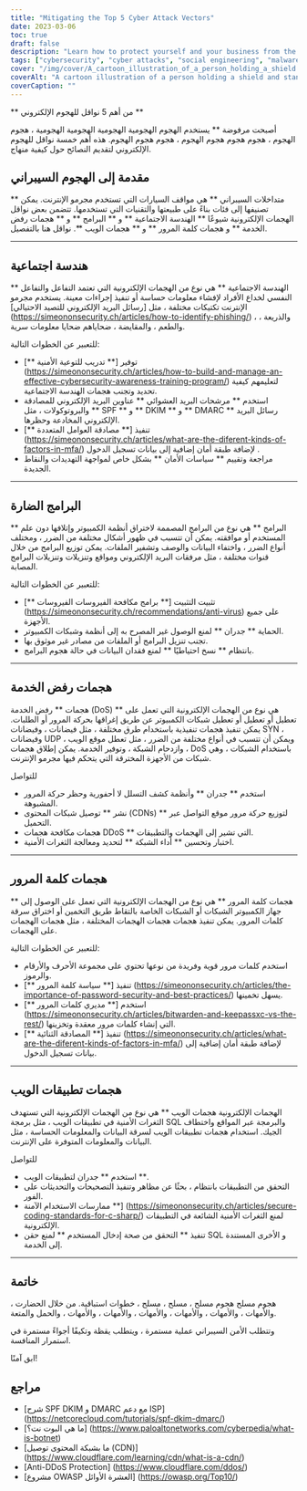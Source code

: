 ```yaml
---
title: "Mitigating the Top 5 Cyber Attack Vectors"
date: 2023-03-06
toc: true
draft: false
description: "Learn how to protect yourself and your business from the most common cyber attack vectors, including social engineering, malware, denial-of-service attacks, password attacks, and web application attacks."
tags: ["cybersecurity", "cyber attacks", "social engineering", "malware", "denial-of-service", "password attacks", "web application attacks", "security awareness", "spam filters", "multi-factor authentication", "antivirus software", "firewalls", "botnets", "CDNs", "anti-DDoS services", "network performance", "vulnerabilities", "protection", "risk mitigation", "information security"]
cover: "/img/cover/A_cartoon_illustration_of_a_person_holding_a_shield.png"
coverAlt: "A cartoon illustration of a person holding a shield and standing in front of a computer with various attack vectors coming towards them."
coverCaption: ""
---
```


 ** من أهم 5 نواقل للهجوم الإلكتروني **  أصبحت مرفوضة ** يستخدم الهجوم الهجومية الهجومية الهجومية الهجومية ، هجوم الهجوم ، هجوم هجوم هجوم الهجوم ، هجوم هجوم الهجوم. هذه أهم خمسة نواقل للهجوم الإلكتروني لتقديم النصائح حول كيفية منهاج.  ## مقدمة إلى الهجوم السيبراني  ** متداخلات السيبراني ** هي مواقف السيارات التي تستخدم مجرمو الإنترنت. يمكن تصنيفها إلى فئات بناءً على طبيعتها والتقنيات التي تستخدمها. تتضمن بعض نواقل الهجمات الإلكترونية شيوعًا ** الهندسة الاجتماعية ** و ** البرامج ** و ** هجمات رفض الخدمة ** و هجمات كلمة المرور ** و ** هجمات الويب **. نواقل هنا بالتفصيل.  ______  ## هندسة اجتماعية  ** الهندسة الاجتماعية ** هي نوع من الهجمات الإلكترونية التي تعتمد التفاعل والتفاعل النفسي لخداع الأفراد لإفشاء معلومات حساسة أو تنفيذ إجراءات معينة. يستخدم مجرمو الإنترنت تكتيكات مختلفة ، مثل [رسائل البريد الإلكتروني للتصيد الاحتيالي] (https://simeononsecurity.ch/articles/how-to-identify-phishing/) ، والذريعة ، والطعم ، والمقايضة ، ضحاياهم ضحايا معلومات سرية.  للتعبير عن الخطوات التالية:  - توفير [** تدريب للتوعية الأمنية **] (https://simeononsecurity.ch/articles/how-to-build-and-manage-an-effective-cybersecurity-awareness-training-program/) لتعليمهم كيفية تحديد وتجنب هجمات الهندسة الاجتماعية. - استخدم ** مرشحات البريد العشوائي ** عناوين البريد الإلكتروني للمصادقة والبروتوكولات ، مثل ** SPF ** و ** DKIM ** و ** DMARC ** رسائل البريد الإلكتروني المخادعة وحظرها. - تنفيذ [** مصادقة العوامل المتعددة **] (https://simeononsecurity.ch/articles/what-are-the-diferent-kinds-of-factors-in-mfa/) لإضافة طبقة أمان إضافية إلى بيانات تسجيل الدخول . - مراجعة وتقييم ** سياسات الأمان ** بشكل خاص لمواجهة التهديدات والنقاط الجديدة.  ______  ## البرامج الضارة  ** البرامج ** هي نوع من البرامج المصممة لاختراق أنظمة الكمبيوتر وإتلافها دون علم المستخدم أو موافقته. يمكن أن تتسبب في ظهور أشكال مختلفة من الضرر ، ومختلف أنواع الضرر ، واختفاء البيانات والوصف وتشفير الملفات. يمكن توزيع البرامج من خلال قنوات مختلفة ، مثل مرفقات البريد الإلكتروني ومواقع وتنزيلات وتنزيلات البرامج المصابة.  للتعبير عن الخطوات التالية:  - تثبيت التثبيت [** برامج مكافحة الفيروسات الفيروسات **] (https://simeononsecurity.ch/recommendations/anti-virus) على جميع الأجهزة. - الحماية ** جدران ** لمنع الوصول غير المصرح به إلى أنظمة وشبكات الكمبيوتر. - تجنب تنزيل البرامج أو الملفات من مصادر غير موثوق بها. - بانتظام ** نسخ احتياطيًا ** لمنع فقدان البيانات في حالة هجوم البرامج.  ______  ## هجمات رفض الخدمة  هجمات ** رفض الخدمة (DoS) ** هي نوع من الهجمات الإلكترونية التي تعمل على تعطيل أو تعطيل أو تعطيل شبكات الكمبيوتر عن طريق إغراقها بحركة المرور أو الطلبات. يمكن تنفيذ هجمات تنفيذية باستخدام طرق مختلفة ، مثل فيضانات ، وفيضانات SYN ، وفيضانات UDP ، ويمكن أن تتسبب في أنواع مختلفة من الضرر ، مثل تعطل موقع الويب ، وازدحام الشبكة ، وتوفير الخدمة. يمكن إطلاق هجمات DoS باستخدام الشبكات ، وهي شبكات من الأجهزة المخترقة التي يتحكم فيها مجرمو الإنترنت.  للتواصل  - استخدم ** جدران ** وأنظمة كشف التسلل لا أحفورية وحظر حركة المرور المشبوهة. - نشر ** توصيل شبكات المحتوى (CDNs) ** لتوزيع حركة مرور موقع التواصل عبر التحميل. - هجمات مكافحة هجمات DDoS ** التي تشير إلى الهجمات والتطبيقات. - اختبار وتحسين ** أداء الشبكة ** لتحديد ومعالجة الثغرات الأمنية.  ______  ## هجمات كلمة المرور  ** هجمات كلمة المرور ** هي نوع من الهجمات الإلكترونية التي تعمل على الوصول إلى جهاز الكمبيوتر الشبكات أو الشبكات الخاصة بالتقاط طريق التخمين أو اختراق سرقة كلمات المرور. يمكن تنفيذ هجمات هجمات الهجمات المختلفة ، مثل هجمات الهجمات على الهجمات.  للتعبير عن الخطوات التالية:  - استخدم كلمات مرور قوية وفريدة من نوعها تحتوي على مجموعة الأحرف والأرقام والرموز. - تنفيذ [** سياسة كلمة المرور **] (https://simeononsecurity.ch/articles/the-importance-of-password-security-and-best-practices/) يسهل تخمينها. - استخدم [** مديري كلمات المرور **] (https://simeononsecurity.ch/articles/bitwarden-and-keepassxc-vs-the-rest/) التي إنشاء كلمات مرور معقدة وتخزينها. - تنفيذ [** المصادقة الثنائية **] (https://simeononsecurity.ch/articles/what-are-the-diferent-kinds-of-factors-in-mfa/) لإضافة طبقة أمان إضافية إلى بيانات تسجيل الدخول.  ______  ## هجمات تطبيقات الويب  الهجمات الإلكترونية هجمات الويب ** هي نوع من الهجمات الإلكترونية التي تستهدف الثغرات الأمنية في تطبيقات الويب ، مثل برمجة SQL والبرمجة عبر المواقع واختطاف الجيك. استخدام هجمات تطبيقات الويب لسرقة البيانات والمعلومات الحساسة ، مثل البيانات والمعلومات المتوفرة على الإنترنت.  للتواصل  - استخدم ** جدران لتطبيقات الويب **. - التحقق من التطبيقات بانتظام ، بحثًا عن مظاهر وتنفيذ التصحيحات والتحديثات على الفور. - ممارسات الاستخدام الآمنة **] (https://simeononsecurity.ch/articles/secure-coding-standards-for-c-sharp/) لمنع الثغرات الأمنية الشائعة في التطبيقات الإلكترونية. - تنفيذ ** التحقق من صحة إدخال المستخدم ** لمنع حقن SQL و الأخرى المستندة إلى الخدمة.  ______  ## خاتمة  هجوم مسلح هجوم مسلح ، مسلح ، مسلح ، خطوات استباقية. من خلال الحضارت ، والأمهات ، والأمهات ، والأمهات ، والأمهات ، والأمهات ، والأمهات ، والحمل والمتعة.  وتتطلب الأمن السيبراني عملية مستمرة ، ويتطلب يقظة وتكيفًا أجواءً مستمرة في استمرار المنافسة.  ابق آمنًا!  ## مراجع  - [شرح SPF DKIM و DMARC مع دعم ISP] (https://netcorecloud.com/tutorials/spf-dkim-dmarc/) - [ما هي البوت نت؟] (https://www.paloaltonetworks.com/cyberpedia/what-is-botnet) - [ما بشبكة المحتوى توصيل (CDN)] (https://www.cloudflare.com/learning/cdn/what-is-a-cdn/) - [Anti-DDoS Protection] (https://www.cloudflare.com/ddos/) - [مشروع OWASP العشرة الأوائل] (https://owasp.org/Top10/)